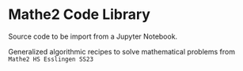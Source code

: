 # Mathe2 Code Library

Source code to be import from a Jupyter Notebook.

Generalized algorithmic recipes to solve mathematical problems from `Mathe2 HS Esslingen SS23`
